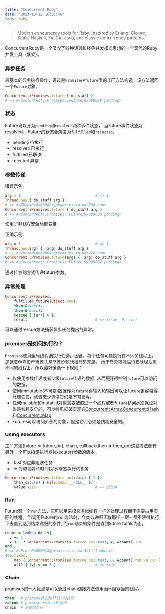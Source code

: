 ```yaml
---
title: "Concurrent Ruby"
date: "2023-10-12 16:33:46"
tags: ruby
---
```


> Modern concurrency tools for Ruby. Inspired by Erlang, Clojure, Scala, Haskell, F#, C#, Java, and classic concurrency patterns.

Concurrent Ruby是一个吸收了各种语言和经典并发模式思想的一个现代的Ruby并发工具（框架）。



### 异步任务
最基本的异步执行操作，通过是`Promises#future`类的工厂方法构造，该方法返回一个`Future`对象。
```ruby
Concurrent::Promises.future { do_stuff }
# => #<Concurrent::Promises::Future:0x000029 pending>
```


### 状态
Future可以分为`pending`和`resolved`两种事件状态， 当Future事件状态为resolved， Future的状态会演进为`fulfilled`和`rejected`。
* pending   待执行
* resolved  已执行
* fulfilled 已解决
* rejected  异常


### 参数传递
错误示例:
```ruby
arg = 1                                  # => 1
Thread.new { do_stuff arg }
# => #<Thread:0x00000c@promises.in.md:204 run>
Concurrent::Promises.future { do_stuff arg }
# => #<Concurrent::Promises::Future:0x00000d pending>
```
使用了非线程安全局部变量

正确示例:
```ruby
arg = 1                                  # => 1
Thread.new(arg) { |arg| do_stuff arg }
# => #<Thread:0x00000e@promises.in.md:212 run>
Concurrent::Promises.future(arg) { |arg| do_stuff arg }
# => #<Concurrent::Promises::Future:0x00000f pending>
```
通过传参的方式传递future参数。


### 异常处理
```ruby
Concurrent::Promises.
    fulfilled_future(Object.new).
    then(&:succ).
    then(&:succ).
    rescue { |err| 0 }.
    result                               # => [true, 0, nil]
```
可以通过rescue方法捕获异步任务抛出的异常。

### promises是如何执行的？
`Promises`使用全局线程池执行任务。因此，每个任务可能执行在不同的线程上，那就意味着用户需要注意不要依赖线程局部变量。
由于任务可能运行在线程池里不同的线程上，所以最好遵循一下规则：
* 仅使用参数传递或者父级`future`传递的数据, 从而更好得控制`future`可以访问的数据。
* 使用immutable(不可变)数据作为`future`得输入和输出可以让`future`更容易得处理它们，或者至少假设它们是不可变得。
* 任何mutable和mutated对象需要被超过一个线程或者`future`访问必须保证对象是线程安全的，可以参见框架实现的[Concurrent::Array](https://ruby-concurrency.github.io/concurrent-ruby/master/Concurrent/Array.html),[Concurrent::Hash](https://ruby-concurrency.github.io/concurrent-ruby/master/Concurrent/Hash.html)和[Concurrent::Map](https://ruby-concurrency.github.io/concurrent-ruby/master/Concurrent/Map.html)
* Futures可以访问外部的对象，但是它们必须是线程安全的。

### Using executors
工厂方法(future => future_on), chain, callback(then => then_on)这些方法都有另外一个可以指定执行器(executor)参数的版本。
* :fast 对应非阻塞任务
* :io   对应需要长时间执行/阻塞执行的任务

```ruby
Concurrent::Promises.future_on(:fast) { 2 }.
    then_on(:io) { File.read __FILE__ }.
    value.size                           # => 25384
```

### Run
Future有一个`run`方法，它可以用来模拟类似线程一样的处理过程而不需要占用实际的线程。
当调用Future的`run`方法时，会类似递归函数那样一层一层不限得执行下去直到达到结束递归的条件, 而`run`结束的条件是直到future fulfils为止。
```ruby
count = lambda do |v|
  v += 1
  v < 5 ? Concurrent::Promises.future_on(:fast, v, &count) : v
end
# => #<Proc:0x000018@promises.in.md:521 (lambda)>
400.times.
    map { Concurrent::Promises.future_on(:fast, 0, &count).run.value! }.
    all? { |v| v == 5 }                  # => true
```

### Chain
promises的一大优点是可以通过chain连接方法调用而不阻塞当前线程。
```ruby
then   # promise状态fulfill时执行
rescue # promise reject时执行
chain  # 总是会执行 
```